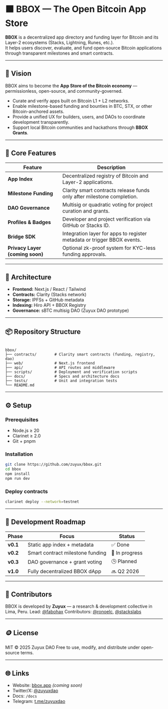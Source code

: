 # 🟧 BBOX — The Open Bitcoin App Store

**BBOX** is a decentralized app directory and funding layer for Bitcoin and its Layer-2 ecosystems (Stacks, Lightning, Runes, etc.).  
It helps users discover, evaluate, and fund open-source Bitcoin applications through transparent milestones and smart contracts.

---

## 🚀 Vision

BBOX aims to become the **App Store of the Bitcoin economy** — permissionless, open-source, and community-governed.

- Curate and verify apps built on Bitcoin L1 + L2 networks.  
- Enable milestone-based funding and bounties in BTC, STX, or other Bitcoin-anchored assets.  
- Provide a unified UX for builders, users, and DAOs to coordinate development transparently.  
- Support local Bitcoin communities and hackathons through **BBOX Grants**.

---

## 🧩 Core Features

| Feature | Description |
|----------|-------------|
| **App Index** | Decentralized registry of Bitcoin and Layer-2 applications. |
| **Milestone Funding** | Clarity smart contracts release funds only after milestone completion. |
| **DAO Governance** | Multisig or quadratic voting for project curation and grants. |
| **Profiles & Badges** | Developer and project verification via GitHub or Stacks ID. |
| **Bridge SDK** | Integration layer for apps to register metadata or trigger BBOX events. |
| **Privacy Layer (coming soon)** | Optional zk-proof system for KYC-less funding approvals. |

---

## 🧱 Architecture

- **Frontend:** Next.js / React / Tailwind  
- **Contracts:** Clarity (Stacks network)  
- **Storage:** IPFSs + GitHub metadata  
- **Indexing:** Hiro API + BBOX Registry  
- **Governance:** sBTC multisig DAO (Zuyux DAO prototype)

---

## 📦 Repository Structure

```

bbox/
├── contracts/        # Clarity smart contracts (funding, registry, dao)
├── web/              # Next.js frontend
├── api/              # API routes and middleware
├── scripts/          # Deployment and verification scripts
├── docs/             # Specs and architecture docs
├── tests/            # Unit and integration tests
└── README.md

````

---

## ⚙️ Setup

### Prerequisites
- Node.js ≥ 20  
- Clarinet ≥ 2.0  
- Git + pnpm  

### Installation

```bash
git clone https://github.com/zuyux/bbox.git
cd bbox
npm install
npm run dev
````

### Deploy contracts

```bash
clarinet deploy --network=testnet
```

---

## 🧪 Development Roadmap

| Phase    | Focus                            | Status         |
| -------- | -------------------------------- | -------------- |
| **v0.1** | Static app index + metadata      | ✅ Done         |
| **v0.2** | Smart contract milestone funding | 🚧 In progress |
| **v0.3** | DAO governance + grant voting    | 🕒 Planned     |
| **v1.0** | Fully decentralized BBOX dApp    | 🔜 Q2 2026     |

---

## 👥 Contributors

BBOX is developed by **Zuyux** — a research & development collective in Lima, Peru.
Lead: [@fabohax](https://github.com/fabohax)
Contributors: [@ronoelc](https://github.com/ronoelc), [@stackslabs](https://stackslabs.com)

---

## 🪙 License

MIT © 2025 Zuyux DAO
Free to use, modify, and distribute under open-source terms.

---

## 🌐 Links

* Website: [bbox.app](https://bbox.app) *(coming soon)*
* Twitter/X: [@zuyuxdao](https://x.com/zuyuxdao)
* Docs: `/docs`
* Telegram: [t.me/zuyuxdao](https://t.me/zuyuxdao)

```

